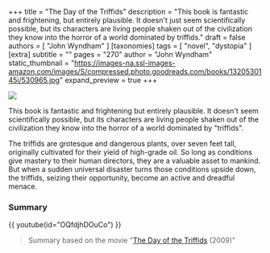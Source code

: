 +++
title = "The Day of the Triffids"
description = "This book is fantastic and frightening, but entirely plausible. It doesn't just seem scientifically possible, but its characters are living people shaken out of the civilization they know into the horror of a world dominated by triffids."
draft = false
authors = [ "John Wyndham" ]
[taxonomies]
tags = [ "novel", "dystopia" ]
[extra]
subtitle = ""
pages = "270"
author = "John Wyndham"
static_thumbnail = "https://images-na.ssl-images-amazon.com/images/S/compressed.photo.goodreads.com/books/1320530145i/530965.jpg"
expand_preview = true
+++

<img border="0" src="https://images-na.ssl-images-amazon.com/images/S/compressed.photo.goodreads.com/books/1320530145i/530965.jpg" >

This book is fantastic and frightening but entirely plausible. It doesn't seem scientifically possible, but its characters are living people shaken out of the civilization they know into the horror of a world dominated by "triffids".

<!-- more -->

The triffids are grotesque and dangerous plants, over seven feet tall, originally cultivated for their yield of high-grade oil. So long as conditions give mastery to their human directors, they are a valuable asset to mankind. But when a sudden universal disaster turns those conditions upside down, the triffids, seizing their opportunity, become an active and dreadful menace.

### Summary

{{ youtube(id="OQfdjhDOuCo") }}

> Summary based on the movie "[The Day of the Triffids](https://www.imdb.com/title/tt1332653/) (2009)"
